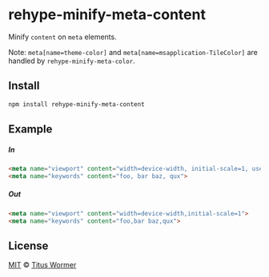 <!--This file is generated by `build-packages.js`-->

# rehype-minify-meta-content

Minify `content` on `meta` elements.

Note: `meta[name=theme-color]` and `meta[name=msapplication-TileColor]`
are handled by `rehype-minify-meta-color`.

## Install

```sh
npm install rehype-minify-meta-content
```

## Example

##### In

```html
<meta name="viewport" content="width=device-width, initial-scale=1, user-scalable=yes">
<meta name="keywords" content="foo, bar baz, qux">
```

##### Out

```html
<meta name="viewport" content="width=device-width,initial-scale=1">
<meta name="keywords" content="foo,bar baz,qux">
```

## License

[MIT](https://github.com/rehypejs/rehype-minify/blob/master/license) © [Titus Wormer](https://wooorm.com)
